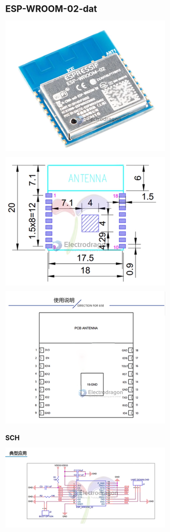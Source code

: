 
# ESP-WROOM-02-dat

![](2023-11-28-16-45-24.png)

![](2023-11-28-16-41-54.png)

![](2023-11-28-16-44-23.png)


## SCH

![](2023-11-28-16-45-05.png)


